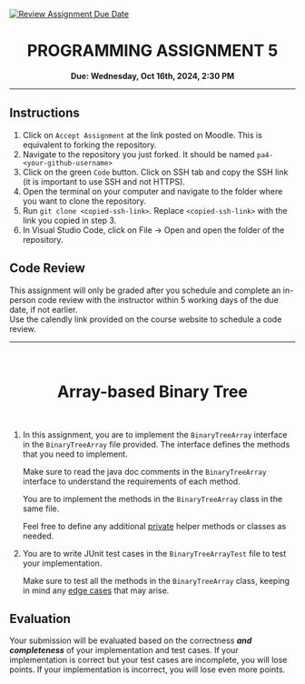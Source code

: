 [![Review Assignment Due Date](https://classroom.github.com/assets/deadline-readme-button-22041afd0340ce965d47ae6ef1cefeee28c7c493a6346c4f15d667ab976d596c.svg)](https://classroom.github.com/a/-u7dmMCa)

<center><h1>PROGRAMMING ASSIGNMENT 5</h1>

**Due: Wednesday, Oct 16th, 2024, 2:30 PM**</center>

---
## **Instructions**
1. Click on `Accept Assignment` at the link posted on Moodle. This is equivalent to forking the repository.</font>
2. Navigate to the repository you just forked. It should be named `pa4-<your-github-username>`
3. Click on the green `Code` button. Click on SSH tab and copy the SSH link (it is important to use SSH and not HTTPS).
4. Open the terminal on your computer and navigate to the folder where you want to clone the repository.
5. Run `git clone <copied-ssh-link>`. Replace `<copied-ssh-link>` with the link you copied in step 3.
6. In Visual Studio Code, click on File -> Open and open the folder of the repository. 

## **Code Review**
This assignment will only be graded after you schedule and complete an in-person code review 
with the instructor within 5 working days of the due date, if not earlier. \
Use the calendly link provided on the course website to schedule a code review.

---

<br/>
<h1><center>Array-based Binary Tree</h1></center>

<br/>

1. In this assignment, you are to implement the `BinaryTreeArray` interface in the `BinaryTreeArray` file provided. The interface defines the methods that you need to implement. 

    Make sure to read the java doc comments in the `BinaryTreeArray` interface to understand the requirements of each method.

    You are to implement the methods in the `BinaryTreeArray` class in the same file. 

    Feel free to define any additional <u>private</u> helper methods or classes as needed. 

2. You are to write JUnit test cases in the `BinaryTreeArrayTest` file to test your implementation.

    Make sure to test all the methods in the `BinaryTreeArray` class, keeping in mind any <u>edge cases</u> that may arise.

## Evaluation

Your submission will be evaluated based on the correctness **_and completeness_** of your implementation and test cases. If your implementation is correct but your test cases are incomplete, you will lose points. If your implementation is incorrect, you will lose even more points.

